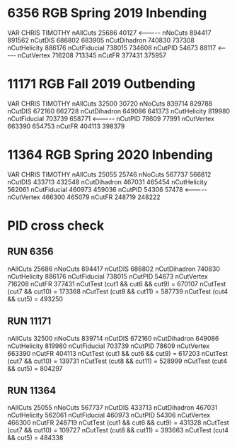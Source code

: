 # 6356 RGB Spring 2019 Inbending
VAR          CHRIS  TIMOTHY
nAllCuts     25686  40127 <-----
nNoCuts      894417 891562
nCutDIS      686802 683905
nCutDihadron 740830 737308
nCutHelicity 886176
nCutFiducial 738015 734608
nCutPID      54673  88117 <-----
nCutVertex   716208 713345
nCutFR       377431 375957


# 11171 RGB Fall 2019 Outbending
VAR          CHRIS  TIMOTHY
nAllCuts     32500  30720
nNoCuts      839714 829788
nCutDIS      672160 662728
nCutDihadron 649086 641373
nCutHelicity 819980
nCutFiducial 703739 658771 <-----
nCutPID      78609  77991
nCutVertex   663390 654753
nCutFR       404113 398379


# 11364 RGB Spring 2020 Inbending
VAR          CHRIS  TIMOTHY
nAllCuts     25055  25746
nNoCuts      567737 566812
nCutDIS      433713 432548
nCutDihadron 467031 465454
nCutHelicity 562061
nCutFiducial 460973 459036
nCutPID      54306  57478 <-----
nCutVertex   466300 465079
nCutFR       248719 248222


# PID cross check
## RUN 6356
nAllCuts     25686
nNoCuts      894417
nCutDIS      686802
nCutDihadron 740830
nCutHelicity 886176
nCutFiducial 738015
nCutPID      54673
nCutVertex   716208
nCutFR       377431
nCutTest (cut1 && cut6 && cut9) = 670107
nCutTest (cut7 && cut10)        = 173368
nCutTest (cut8 && cut11)        = 587739
nCutTest (cut4 && cut5)         = 493250

## RUN 11171
nAllCuts     32500
nNoCuts      839714
nCutDIS      672160
nCutDihadron 649086
nCutHelicity 819980
nCutFiducial 703739
nCutPID      78609
nCutVertex   663390
nCutFR       404113
nCutTest (cut1 && cut6 && cut9) = 617203
nCutTest (cut7 && cut10)        = 139731
nCutTest (cut8 && cut11)        = 528999
nCutTest (cut4 && cut5)         = 804297

## RUN 11364
nAllCuts     25055
nNoCuts      567737
nCutDIS      433713
nCutDihadron 467031
nCutHelicity 562061
nCutFiducial 460973
nCutPID      54306
nCutVertex   466300
nCutFR       248719
nCutTest (cut1 && cut6 && cut9) = 431328
nCutTest (cut7 && cut10)        = 109727
nCutTest (cut8 && cut11)        = 393663
nCutTest (cut4 && cut5)         = 484338
